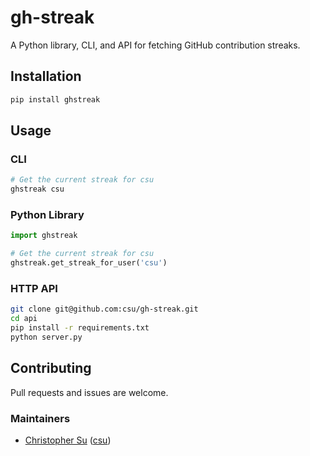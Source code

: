 # gh-streak

A Python library, CLI, and API for fetching GitHub contribution streaks.

## Installation
```bash
pip install ghstreak
```

## Usage
### CLI
```bash
# Get the current streak for csu
ghstreak csu
```

### Python Library
```python
import ghstreak

# Get the current streak for csu
ghstreak.get_streak_for_user('csu')
```

### HTTP API
```bash
git clone git@github.com:csu/gh-streak.git
cd api
pip install -r requirements.txt
python server.py
```

## Contributing
Pull requests and issues are welcome.

### Maintainers
* [Christopher Su](https://christopher.su) ([csu](https://github.com/csu))
